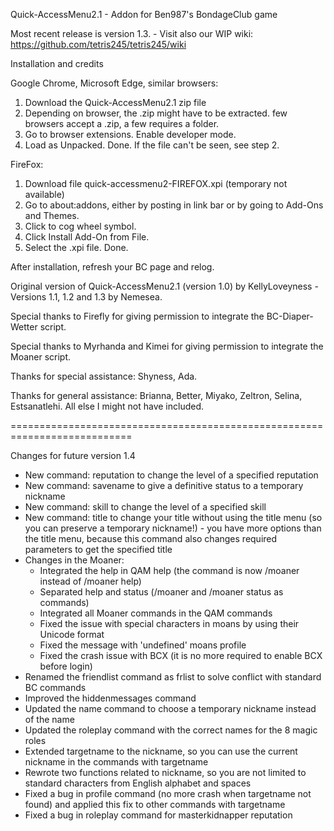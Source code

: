 Quick-AccessMenu2.1 - Addon for Ben987's BondageClub game 

Most recent release is version 1.3. - Visit also our WIP wiki: https://github.com/tetris245/tetris245/wiki

Installation and credits

Google Chrome, Microsoft Edge, similar browsers:
1. Download the Quick-AccessMenu2.1 zip file
2. Depending on browser, the .zip might have to be extracted. few browsers accept a .zip, a few requires a folder.
3. Go to browser extensions. Enable developer mode.
4. Load as Unpacked. Done. If the file can't be seen, see step 2.

FireFox:
1. Download file quick-accessmenu2-FIREFOX.xpi (temporary not available)
2. Go to about:addons, either by posting in link bar or by going to Add-Ons and Themes.
3. Click to cog wheel symbol.
4. Click Install Add-On from File.
5. Select the .xpi file. Done.

After installation, refresh your BC page and relog.

Original version of Quick-AccessMenu2.1 (version 1.0) by KellyLoveyness - Versions 1.1, 1.2 and 1.3 by Nemesea.

Special thanks to Firefly for giving permission to integrate the BC-Diaper-Wetter script.

Special thanks to Myrhanda and Kimei for giving permission to integrate the Moaner script.

Thanks for special assistance:
Shyness, Ada.

Thanks for general assistance:
Brianna, Better, Miyako, Zeltron, Selina, Estsanatlehi.
All else I might not have included.

===========================================================================

Changes for future version 1.4

* New command: reputation to change the level of a specified reputation
* New command: savename to give a definitive status to a temporary nickname
* New command: skill to change the level of a specified skill
* New command: title to change your title without using the title menu (so you can preserve a temporary nickname!) - you have more options than the title menu, because this command also changes required parameters to get the specified title
* Changes in the Moaner: 
  - Integrated the help in QAM help (the command is now /moaner instead of /moaner help)
  - Separated help and status (/moaner and /moaner status as commands)
  - Integrated all Moaner commands in the QAM commands
  - Fixed the issue with special characters in moans by using their Unicode format
  - Fixed the message with 'undefined' moans profile
  - Fixed the crash issue with BCX (it is no more required to enable BCX before login)
* Renamed the friendlist command as frlist to solve conflict with standard BC commands
* Improved the hiddenmessages command
* Updated the name command to choose a temporary nickname instead of the name
* Updated the roleplay command with the correct names for the 8 magic roles
* Extended targetname to the nickname, so you can use the current nickname in the commands with targetname
* Rewrote two functions related to nickname, so you are not limited to standard characters from English alphabet and spaces
* Fixed a bug in profile command (no more crash when targetname not found) and applied this fix to other commands with targetname
* Fixed a bug in roleplay command for masterkidnapper reputation 
 


